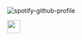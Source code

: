 <!--### Contact
- **GitHub**: [JoshSCF](https://github.com/JoshSCF)
- **Twitter**: [@scfJosh](https://twitter.com/scfJosh)
- **Discord**: [Josh#5318](https://discord.com/invite/tZ7wdnT)
- **E-mail**: [me@joshl.io](mailto:me@joshl.io)-->

<!--
```python
contact_info = {
    "E-mail": "me@joshl.io",
    "GitHub": "JoshSCF",
    "Twitter": "scfJosh",
    "Discord": "Josh#5318",
    "LinkedIn": "scfJosh"
}

for platform in contact_info:
    print(f"{platform}: {contact_info[platform]}")
```-->

![spotify-github-profile](https://spotify-github-profile.vercel.app/api/view?uid=iksp5bwu5twc1qsczc58opakk&cover_image=false)

<a href="https://discordapp.com/invite/N9GRpSC"><img src="https://img.shields.io/discord/306153640023031820.svg?logo=discord&style=for-the-badge" height="30"></a>

<!--[![Top Langs](https://github-readme-stats.vercel.app/api/top-langs/?username=JoshSCF&layout=compact)](https://github.com/JoshSCF/github-readme-stats)
-->
